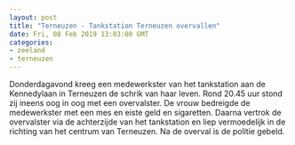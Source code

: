 ```yaml
---
layout: post
title: "Terneuzen - Tankstation Terneuzen overvallen"
date: Fri, 08 Feb 2019 13:03:00 GMT
categories: 
- zeeland 
- terneuzen 
---
```


Donderdagavond kreeg een medewerkster van het tankstation aan de Kennedylaan in Terneuzen de schrik van haar leven. Rond 20.45 uur stond zij ineens oog in oog met een overvalster. De vrouw bedreigde de medewerkster met een mes en eiste geld en sigaretten. Daarna vertrok de overvalster via de achterzijde van het tankstation en liep vermoedelijk in de richting van het centrum van Terneuzen. Na de overval is de politie gebeld.
